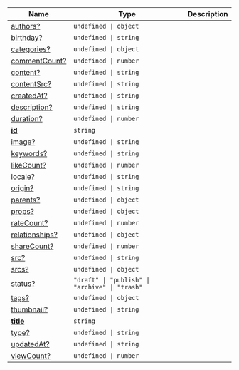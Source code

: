 <section id="main" data-note="AUTO-GENERATED CONTENT, DO NOT EDIT DIRECTLY!">

| Name                                                                                                 | Type                                                      | Description |
| ---------------------------------------------------------------------------------------------------- | --------------------------------------------------------- | ----------- |
| [authors?](https://schemata.lamnhan.com/content/reference/interfaces/video.html#authors)             | <code>undefined \| object</code>                          |             |
| [birthday?](https://schemata.lamnhan.com/content/reference/interfaces/video.html#birthday)           | <code>undefined \| string</code>                          |             |
| [categories?](https://schemata.lamnhan.com/content/reference/interfaces/video.html#categories)       | <code>undefined \| object</code>                          |             |
| [commentCount?](https://schemata.lamnhan.com/content/reference/interfaces/video.html#commentcount)   | <code>undefined \| number</code>                          |             |
| [content?](https://schemata.lamnhan.com/content/reference/interfaces/video.html#content)             | <code>undefined \| string</code>                          |             |
| [contentSrc?](https://schemata.lamnhan.com/content/reference/interfaces/video.html#contentsrc)       | <code>undefined \| string</code>                          |             |
| [createdAt?](https://schemata.lamnhan.com/content/reference/interfaces/video.html#createdat)         | <code>undefined \| string</code>                          |             |
| [description?](https://schemata.lamnhan.com/content/reference/interfaces/video.html#description)     | <code>undefined \| string</code>                          |             |
| [duration?](https://schemata.lamnhan.com/content/reference/interfaces/video.html#duration)           | <code>undefined \| number</code>                          |             |
| [**id**](https://schemata.lamnhan.com/content/reference/interfaces/video.html#id)                    | <code>string</code>                                       |             |
| [image?](https://schemata.lamnhan.com/content/reference/interfaces/video.html#image)                 | <code>undefined \| string</code>                          |             |
| [keywords?](https://schemata.lamnhan.com/content/reference/interfaces/video.html#keywords)           | <code>undefined \| string</code>                          |             |
| [likeCount?](https://schemata.lamnhan.com/content/reference/interfaces/video.html#likecount)         | <code>undefined \| number</code>                          |             |
| [locale?](https://schemata.lamnhan.com/content/reference/interfaces/video.html#locale)               | <code>undefined \| string</code>                          |             |
| [origin?](https://schemata.lamnhan.com/content/reference/interfaces/video.html#origin)               | <code>undefined \| string</code>                          |             |
| [parents?](https://schemata.lamnhan.com/content/reference/interfaces/video.html#parents)             | <code>undefined \| object</code>                          |             |
| [props?](https://schemata.lamnhan.com/content/reference/interfaces/video.html#props)                 | <code>undefined \| object</code>                          |             |
| [rateCount?](https://schemata.lamnhan.com/content/reference/interfaces/video.html#ratecount)         | <code>undefined \| number</code>                          |             |
| [relationships?](https://schemata.lamnhan.com/content/reference/interfaces/video.html#relationships) | <code>undefined \| object</code>                          |             |
| [shareCount?](https://schemata.lamnhan.com/content/reference/interfaces/video.html#sharecount)       | <code>undefined \| number</code>                          |             |
| [src?](https://schemata.lamnhan.com/content/reference/interfaces/video.html#src)                     | <code>undefined \| string</code>                          |             |
| [srcs?](https://schemata.lamnhan.com/content/reference/interfaces/video.html#srcs)                   | <code>undefined \| object</code>                          |             |
| [status?](https://schemata.lamnhan.com/content/reference/interfaces/video.html#status)               | <code>"draft" \| "publish" \| "archive" \| "trash"</code> |             |
| [tags?](https://schemata.lamnhan.com/content/reference/interfaces/video.html#tags)                   | <code>undefined \| object</code>                          |             |
| [thumbnail?](https://schemata.lamnhan.com/content/reference/interfaces/video.html#thumbnail)         | <code>undefined \| string</code>                          |             |
| [**title**](https://schemata.lamnhan.com/content/reference/interfaces/video.html#title)              | <code>string</code>                                       |             |
| [type?](https://schemata.lamnhan.com/content/reference/interfaces/video.html#type)                   | <code>undefined \| string</code>                          |             |
| [updatedAt?](https://schemata.lamnhan.com/content/reference/interfaces/video.html#updatedat)         | <code>undefined \| string</code>                          |             |
| [viewCount?](https://schemata.lamnhan.com/content/reference/interfaces/video.html#viewcount)         | <code>undefined \| number</code>                          |             |

</section>
